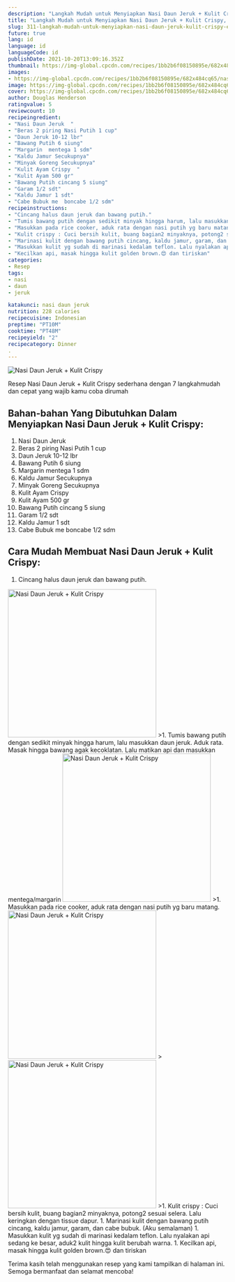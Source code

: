 ```yaml
---
description: "Langkah Mudah untuk Menyiapkan Nasi Daun Jeruk + Kulit Crispy, Enak"
title: "Langkah Mudah untuk Menyiapkan Nasi Daun Jeruk + Kulit Crispy, Enak"
slug: 311-langkah-mudah-untuk-menyiapkan-nasi-daun-jeruk-kulit-crispy-enak
future: true
lang: id
language: id
languageCode: id
publishDate: 2021-10-20T13:09:16.352Z 
thumbnail: https://img-global.cpcdn.com/recipes/1bb2b6f08150895e/682x484cq65/nasi-daun-jeruk-kulit-crispy-foto-resep-utama.png
images:
- https://img-global.cpcdn.com/recipes/1bb2b6f08150895e/682x484cq65/nasi-daun-jeruk-kulit-crispy-foto-resep-utama.png
image: https://img-global.cpcdn.com/recipes/1bb2b6f08150895e/682x484cq65/nasi-daun-jeruk-kulit-crispy-foto-resep-utama.png
cover: https://img-global.cpcdn.com/recipes/1bb2b6f08150895e/682x484cq65/nasi-daun-jeruk-kulit-crispy-foto-resep-utama.png
author: Douglas Henderson
ratingvalue: 5
reviewcount: 10
recipeingredient:
- "Nasi Daun Jeruk  "
- "Beras 2 piring Nasi Putih 1 cup"
- "Daun Jeruk 10-12 lbr"
- "Bawang Putih 6 siung"
- "Margarin  mentega 1 sdm"
- "Kaldu Jamur Secukupnya"
- "Minyak Goreng Secukupnya"
- "Kulit Ayam Crispy  "
- "Kulit Ayam 500 gr"
- "Bawang Putih cincang 5 siung"
- "Garam 1/2 sdt"
- "Kaldu Jamur 1 sdt"
- "Cabe Bubuk me  boncabe 1/2 sdm"
recipeinstructions:
- "Cincang halus daun jeruk dan bawang putih."
- "Tumis bawang putih dengan sedikit minyak hingga harum, lalu masukkan daun jeruk. Aduk rata. Masak hingga bawang agak kecoklatan. Lalu matikan api dan masukkan mentega/margarin"
- "Masukkan pada rice cooker, aduk rata dengan nasi putih yg baru matang."
- "Kulit crispy : Cuci bersih kulit, buang bagian2 minyaknya, potong2 sesuai selera. Lalu keringkan dengan tissue dapur."
- "Marinasi kulit dengan bawang putih cincang, kaldu jamur, garam, dan cabe bubuk. (Aku semalaman)"
- "Masukkan kulit yg sudah di marinasi kedalam teflon. Lalu nyalakan api sedang ke besar, aduk2 kulit hingga kulit berubah warna."
- "Kecilkan api, masak hingga kulit golden brown.😍 dan tiriskan"
categories:
- Resep
tags:
- nasi
- daun
- jeruk

katakunci: nasi daun jeruk 
nutrition: 228 calories
recipecuisine: Indonesian
preptime: "PT10M"
cooktime: "PT48M"
recipeyield: "2"
recipecategory: Dinner
. 
---
```



![Nasi Daun Jeruk + Kulit Crispy](https://img-global.cpcdn.com/recipes/1bb2b6f08150895e/682x484cq65/nasi-daun-jeruk-kulit-crispy-foto-resep-utama.png)

Resep Nasi Daun Jeruk + Kulit Crispy  sederhana dengan 7 langkahmudah dan cepat yang wajib kamu coba dirumah

<!--inarticleads1-->

## Bahan-bahan Yang Dibutuhkan Dalam Menyiapkan Nasi Daun Jeruk + Kulit Crispy:

1. Nasi Daun Jeruk  
1. Beras 2 piring Nasi Putih 1 cup
1. Daun Jeruk 10-12 lbr
1. Bawang Putih 6 siung
1. Margarin  mentega 1 sdm
1. Kaldu Jamur Secukupnya
1. Minyak Goreng Secukupnya
1. Kulit Ayam Crispy  
1. Kulit Ayam 500 gr
1. Bawang Putih cincang 5 siung
1. Garam 1/2 sdt
1. Kaldu Jamur 1 sdt
1. Cabe Bubuk me  boncabe 1/2 sdm



<!--inarticleads2-->

## Cara Mudah Membuat Nasi Daun Jeruk + Kulit Crispy:

1. Cincang halus daun jeruk dan bawang putih.
<img class="lazyload" data-src="https://img-global.cpcdn.com/steps/8fe5f95629508b1e/160x128cq70/nasi-daun-jeruk-kulit-crispy-langkah-memasak-1-foto.png" alt="Nasi Daun Jeruk + Kulit Crispy" width="340" height="340">
>1. Tumis bawang putih dengan sedikit minyak hingga harum, lalu masukkan daun jeruk. Aduk rata. Masak hingga bawang agak kecoklatan. Lalu matikan api dan masukkan mentega/margarin
<img class="lazyload" data-src="https://img-global.cpcdn.com/steps/7ae10f8a5430b1f0/160x128cq70/nasi-daun-jeruk-kulit-crispy-langkah-memasak-2-foto.png" alt="Nasi Daun Jeruk + Kulit Crispy" width="340" height="340">
>1. Masukkan pada rice cooker, aduk rata dengan nasi putih yg baru matang.
<img class="lazyload" data-src="https://img-global.cpcdn.com/steps/59a50e1dad11788f/160x128cq70/nasi-daun-jeruk-kulit-crispy-langkah-memasak-3-foto.png" alt="Nasi Daun Jeruk + Kulit Crispy" width="340" height="340">
><img class="lazyload" data-src="https://img-global.cpcdn.com/steps/ecaad7b30ee0e77d/160x128cq70/nasi-daun-jeruk-kulit-crispy-langkah-memasak-3-foto.png" alt="Nasi Daun Jeruk + Kulit Crispy" width="340" height="340">
>1. Kulit crispy : Cuci bersih kulit, buang bagian2 minyaknya, potong2 sesuai selera. Lalu keringkan dengan tissue dapur.
1. Marinasi kulit dengan bawang putih cincang, kaldu jamur, garam, dan cabe bubuk. (Aku semalaman)
1. Masukkan kulit yg sudah di marinasi kedalam teflon. Lalu nyalakan api sedang ke besar, aduk2 kulit hingga kulit berubah warna.
1. Kecilkan api, masak hingga kulit golden brown.😍 dan tiriskan




Terima kasih telah menggunakan resep yang kami tampilkan di halaman ini. Semoga bermanfaat dan selamat mencoba!
